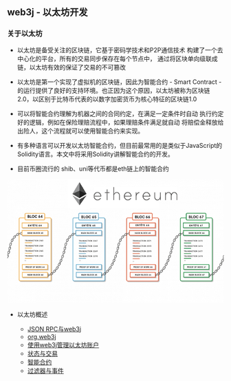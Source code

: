 ## web3j - 以太坊开发  

### 关于以太坊

* 以太坊是备受关注的区块链，它基于密码学技术和P2P通信技术 构建了一个去中心化的平台，所有的交易同步保存在每个节点中， 通过将区块单向级联成链，以太坊有效的保证了交易的不可篡改


* 以太坊是第一个实现了虚拟机的区块链，因此为智能合约 - Smart Contract - 的运行提供了良好的支持环境。也正因为这个原因，以太坊被称为区块链 2.0，以区别于比特币代表的以数字加密货币为核心特征的区块链1.0


* 可以将智能合约理解为机器之间的合同约定，在满足一定条件时自动 执行约定好的逻辑，例如在保险理赔流程中，如果理赔条件满足就自动 将赔偿金释放给出险人，这个流程就可以使用智能合约来实现。


* 有多种语言可以开发以太坊智能合约，但目前最常用的是类似于JavaScript的 Solidity语言。本文中将采用Solidity讲解智能合约的开发。


* 目前币圈流行的 shib、uni等代币都是eth链上的智能合约


![image-20210607105632073](docs/img/eth_info.png)


* 以太坊概述

    - [JSON RPC与web3j](docs/JSONRPC_web3j.md)  
    - [org.web3j](docs/org.web3j.md)
    - [使用web3j管理以太坊账户](docs/eth_web3j.md)
    - [状态与交易](docs/eth_status_trade.md)
    - [智能合约](docs/smartContract.md)
    - [过滤器与事件](docs/filter_event.md)
